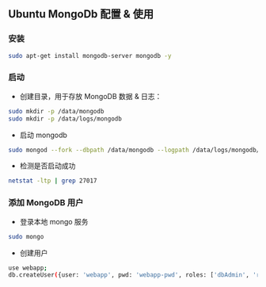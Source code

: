 ## Ubuntu MongoDb 配置 & 使用

### 安装

```Bash
sudo apt-get install mongodb-server mongodb -y
```

### 启动

* 创建目录，用于存放 MongoDB 数据 & 日志：

```Bash
sudo mkdir -p /data/mongodb
sudo mkdir -p /data/logs/mongodb
```

* 启动 mongodb

```Bash
sudo mongod --fork --dbpath /data/mongodb --logpath /data/logs/mongodb/webapp.log
```

* 检测是否启动成功

```Bash
netstat -ltp | grep 27017
```

### 添加 MongoDB 用户

* 登录本地 mongo 服务

```Bash
sudo mongo
```

* 创建用户

```Bash
use webapp;
db.createUser({user: 'webapp', pwd: 'webapp-pwd', roles: ['dbAdmin', 'readWrite']});
```



